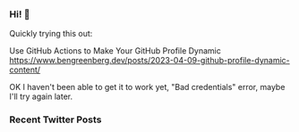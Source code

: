 ### Hi! 👋

<!--
**kaicarver/kaicarver** is a ✨ _special_ ✨ repository because its `README.md` (this file) appears on your GitHub profile.

Here are some ideas to get you started:

- 🔭 I’m currently working on ...
- 🌱 I’m currently learning ...
- 👯 I’m looking to collaborate on ...
- 🤔 I’m looking for help with ...
- 💬 Ask me about ...
- 📫 How to reach me: ...
- 😄 Pronouns: ...
- ⚡ Fun fact: ...
-->

Quickly trying this out:

Use GitHub Actions to Make Your GitHub Profile Dynamic<br>
https://www.bengreenberg.dev/posts/2023-04-09-github-profile-dynamic-content/

OK I haven't been able to get it to work yet, "Bad credentials" error, maybe I'll try again later.

### Recent Twitter Posts
